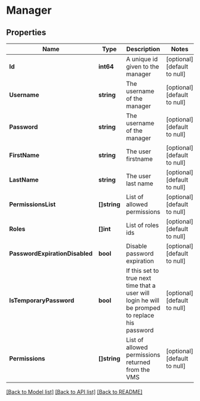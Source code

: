 # Manager

## Properties
Name | Type | Description | Notes
------------ | ------------- | ------------- | -------------
**Id** | **int64** | A unique id given to the manager | [optional] [default to null]
**Username** | **string** | The username of the manager | [optional] [default to null]
**Password** | **string** | The username of the manager | [optional] [default to null]
**FirstName** | **string** | The user firstname | [optional] [default to null]
**LastName** | **string** | The user last name | [optional] [default to null]
**PermissionsList** | **[]string** | List of allowed permissions | [optional] [default to null]
**Roles** | **[]int** | List of roles ids | [optional] [default to null]
**PasswordExpirationDisabled** | **bool** | Disable password expiration | [optional] [default to null]
**IsTemporaryPassword** | **bool** | If this set to true next time that a user will login he will be promped to replace his password | [optional] [default to null]
**Permissions** | **[]string** | List of allowed permissions returned from the VMS | [optional] [default to null]

[[Back to Model list]](../README.md#documentation-for-models) [[Back to API list]](../README.md#documentation-for-api-endpoints) [[Back to README]](../README.md)

